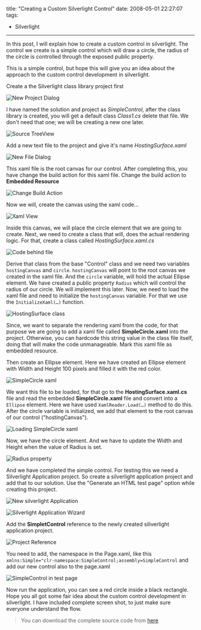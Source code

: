 title: "Creating a Custom Silverlight Control"
date: 2008-05-01 22:27:07
tags:
- Silverlight
---

In this post, I will explain how to create a custom control in silverlight. The control we create is a simple control which will draw a circle, the radius of the circle is controlled through the exposed public property.

This is a simple control, but hope this will give you an idea about the approach to the custom control development in silverlight.

Create a the Silverlight class library project first

![New Project Dialog](//static.rajeeshcv.com/images/2008/05/step1.gif)

I have named the solution and project as *SimpleControl*, after the class library is created, you will get a default class *Class1.cs* delete that file. We don't need that one; we will be creating a new one later.

![Source TreeView](//static.rajeeshcv.com/images/2008/05/step2.gif)

Add a new text file to the project and give it's name *HostingSurface.xaml*

![New File Dialog](//static.rajeeshcv.com/images/2008/05/step3.gif)

This xaml file is the root canvas for our control. After completing this, you have change the build action for this xaml file. Change the build action to **Embedded Resource**

![Change Build Action](//static.rajeeshcv.com/images/2008/05/step4.gif)

Now we will, create the canvas using the xaml code…

![Xaml View](//static.rajeeshcv.com/images/2008/05/step5.gif)

Inside this canvas, we will place the circle element that we are going to create. Next, we need to create a class that will, does the actual rendering logic. For that, create a class called *HostingSurface.xaml.cs*

![Code behind file](//static.rajeeshcv.com/images/2008/05/step6.gif)

Derive that class from the base "Control" class and we need two variables ```hostingCanvas``` and ```circle```. ```hostingCanvas``` will point to the root canvas we created in the xaml file. And the ```circle``` variable, will hold the actual Ellipse element. We have created a public property ```Radius``` which will control the radius of our circle. We will implement this later. Now, we need to load the xaml file and need to initialize the ```hostingCanvas``` variable. For that we use the ```InitializeXaml(…)``` function.

![HostingSurface class](//static.rajeeshcv.com/images/2008/05/step7-2.png)

Since, we want to separate the rendering xaml from the code, for that purpose we are going to add a xaml file called **SimpleCircle.xaml** into the project. Otherwise, you can hardcode this string value in the class file itself, doing that will make the code unmanageable. Mark this xaml file as embedded resource.

Then create an Ellipse element. Here we have created an Ellipse element with Width and Height 100 pixels and filled it with the red color.

![SimpleCircle xaml](//static.rajeeshcv.com/images/2008/05/step10.png)


We want this file to be loaded, for that go to the **HostingSurface.xaml.cs** file and read the embedded **SimpleCircle.xaml** file and convert into a ```Ellipse``` element. Here we have used ```XamlReader.Load(…)``` method to do this. After the circle variable is initialized, we add that element to the root canvas of our control ("hostingCanvas").

![Loading SimpleCircle xaml](//static.rajeeshcv.com/images/2008/05/step11.png)

Now, we have the circle element. And we have to update the Width and Height when the value of Radius is set.

![Radius property](//static.rajeeshcv.com/images/2008/05/step12.png)

And we have completed the simple control. For testing this we need a Silverlight Application project. So create a silverlight application project and add that to our solution. Use the "Generate an HTML test page" option while creating this project.

![New silverlight Application](//static.rajeeshcv.com/images/2008/05/step13.gif)

![Silverlight Application Wizard](//static.rajeeshcv.com/images/2008/05/step14.png)

Add the **SimpletControl** reference to the newly created siliverlight application project.

![Project Reference](//static.rajeeshcv.com/images/2008/05/step15.png)

You need to add, the namespace in the Page.xaml, like this ```xmlns:Simple="clr-namespace:SimpleControl;assembly=SimpleControl``` and add our new control also to the page.xaml

![SimpleControl in test page](//static.rajeeshcv.com/images/2008/05/step16.png)

Now run the application, you can see a red circle inside a black rectangle. Hope you all got some fair idea about the custom control development in silverlight. I have included complete screen shot, to just make sure everyone understand the flow.

> You can download the complete source code from [here](//static.rajeeshcv.com/download/SimpleControl.zip)
